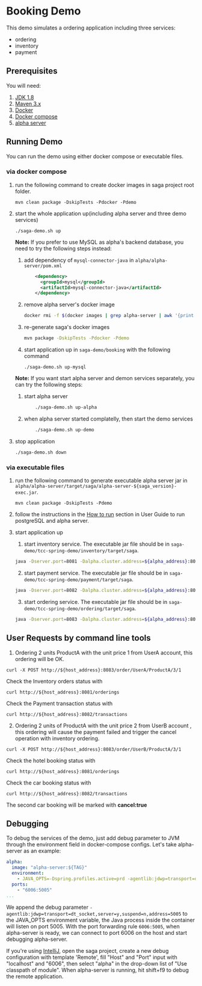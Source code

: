 # Booking Demo
This demo simulates a ordering application including three services:
* ordering
* inventory
* payment

## Prerequisites
You will need:
1. [JDK 1.8][jdk]
2. [Maven 3.x][maven]
3. [Docker][docker]
4. [Docker compose][docker_compose]
5. [alpha server][alpha_server]

[jdk]: http://www.oracle.com/technetwork/java/javase/downloads/jdk8-downloads-2133151.html
[maven]: https://maven.apache.org/install.html
[docker]: https://www.docker.com/get-docker
[docker_compose]: https://docs.docker.com/compose/install/
[alpha_server]: https://github.com/apache/incubator-servicecomb-saga/tree/master/alpha

## Running Demo
You can run the demo using either docker compose or executable files.
### via docker compose
1. run the following command to create docker images in saga project root folder.
   ```
   mvn clean package -DskipTests -Pdocker -Pdemo
   ```

2. start the whole application up(including alpha server and three demo services)
   ```
   ./saga-demo.sh up
   ```

   **Note:** If you prefer to use MySQL as alpha's backend database, you need to try the following steps instead:
   1. add dependency of `mysql-connector-java` in `alpha/alpha-server/pom.xml`
      ```xml
          <dependency>
            <groupId>mysql</groupId>
            <artifactId>mysql-connector-java</artifactId>
          </dependency>
      ```
   2. remove alpha server's docker image
      ```bash
      docker rmi -f $(docker images | grep alpha-server | awk '{print $3}')
      ```
   3. re-generate saga's docker images
      ```bash
      mvn package -DskipTests -Pdocker -Pdemo
      ```
   4. start application up in `saga-demo/booking` with the following command
      ```
      ./saga-demo.sh up-mysql
      ```

   **Note:** If you want start alpha server and demon services separately, you can try the following steps:
   1. start alpha server
      ```bash
          ./saga-demo.sh up-alpha
      ```
   2. when alpha server started complatelly, then start the demo services
      ```bash
          ./saga-demo.sh up-demo
      ```

3. stop application
   ```
   ./saga-demo.sh down
   ```

### via executable files
1. run the following command to generate executable alpha server jar in `alpha/alpha-server/target/saga/alpha-server-${saga_version}-exec.jar`.
   ```
   mvn clean package -DskipTests -Pdemo
   ```

2. follow the instructions in the [How to run](https://github.com/apache/incubator-servicecomb-saga/blob/master/docs/user_guide.md#how-to-run) section in User Guide to run postgreSQL and alpha server.

3. start application up
   1. start inventory service. The executable jar file should be in `saga-demo/tcc-spring-demo/inventory/target/saga`.
   ```bash
   java -Dserver.port=8081 -Dalpha.cluster.address=${alpha_address}:8080 -jar tcc-inventory-${saga_version}-exec.jar
   ```

   2. start payment service. The executable jar file should be in `saga-demo/tcc-spring-demo/payment/target/saga`.
   ```bash
   java -Dserver.port=8082 -Dalpha.cluster.address=${alpha_address}:8080 -jar tcc-payment-${saga_version}-exec.jar
   ```

   3. start ordering service. The executable jar file should be in `saga-demo/tcc-spring-demo/ordering/target/saga`.
   ```bash
   java -Dserver.port=8083 -Dalpha.cluster.address=${alpha_address}:8080 -Dinventory.service.address=${host_address}:8082 -Dpayment.service.address=${host_address}:8081  -jar tcc-ordering-${saga_version}-exec.jar
   ```

## User Requests by command line tools
1. Ordering 2 units ProductA with the unit price 1 from UserA account, this ordering will be OK.
```
curl -X POST http://${host_address}:8083/order/UserA/ProductA/3/1
```
Check the Inventory orders status with
```
curl http://${host_address}:8081/orderings
```
Check the Payment transaction status with
```
curl http://${host_address}:8082/transactions

```

2. Ordering 2 units of ProductA with the unit price 2 from UserB account , this ordering will cause the payment failed and trigger the cancel operation with inventory ordering.
```
curl -X POST http://${host_address}:8083/order/UserB/ProductA/3/1
```
Check the hotel booking status with
```
curl http://${host_address}:8081/orderings
```
Check the car booking status with
```
curl http://${host_address}:8082/transactions
```
The second car booking will be marked with **cancel:true**

## Debugging

To debug the services of the demo, just add debug parameter to JVM through the environment field in docker-compose configs. Let's take alpha-server as an example:

```yaml
alpha:
  image: "alpha-server:${TAG}"
  environment:
    - JAVA_OPTS=-Dspring.profiles.active=prd -agentlib:jdwp=transport=dt_socket,server=y,suspend=n,address=5005
  ports:
    - "6006:5005"
...
```

We append the debug parameter `-agentlib:jdwp=transport=dt_socket,server=y,suspend=n,address=5005` to the JAVA_OPTS environment variable, the Java process inside the container will listen on port 5005. With the port forwarding rule `6006:5005`, when alpha-server is ready, we can connect to port 6006 on the host and start debugging alpha-server.

If  you're using [IntelliJ](https://www.jetbrains.com/idea/), open the saga project, create a new debug configuration with template 'Remote', fill "Host" and "Port" input with "localhost" and "6006", then select "alpha" in the drop-down list of "Use classpath of module". When alpha-server is running, hit shift+f9 to debug the remote application.
